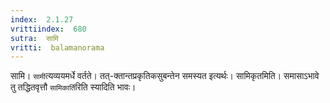 ```yaml
---
index:  2.1.27
vrittiindex:  680
sutra:  सामि
vritti:  balamanorama 
---
```


सामि। `सामी`त्यव्ययमर्धे वर्तते। तत्-क्तान्तप्रकृतिकसुबन्तेन समस्यत इत्यर्थः। सामिकृतमिति। समासाऽभावे तु तद्धितवृत्तौ `सामिकार्ति`रिति स्यादिति भावः। 

